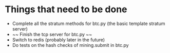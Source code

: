 # Things that need to be done
- Complete all the stratum methods for btc.py (the basic template stratum server)
- ~~ Finish the tcp server for btc.py ~~
- Switch to redis (probably later in the future)
- Do tests on the hash checks of mining.submit in btc.py
